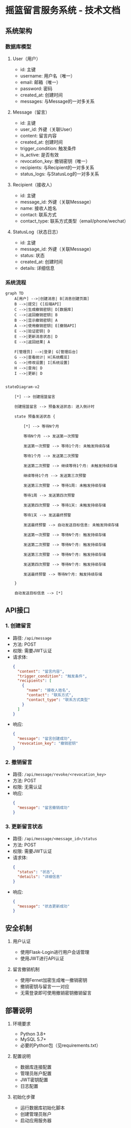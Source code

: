 # 摇篮留言服务系统 - 技术文档

## 系统架构

### 数据库模型

1. User（用户）

   - id: 主键
   - username: 用户名（唯一）
   - email: 邮箱（唯一）
   - password: 密码
   - created_at: 创建时间
   - messages: 与Message的一对多关系
2. Message（留言）

   - id: 主键
   - user_id: 外键（关联User）
   - content: 留言内容
   - created_at: 创建时间
   - trigger_condition: 触发条件
   - is_active: 是否有效
   - revocation_key: 撤销密钥（唯一）
   - recipients: 与Recipient的一对多关系
   - status_logs: 与StatusLog的一对多关系
3. Recipient（接收人）

   - id: 主键
   - message_id: 外键（关联Message）
   - name: 接收人姓名
   - contact: 联系方式
   - contact_type: 联系方式类型（email/phone/wechat）
4. StatusLog（状态日志）

   - id: 主键
   - message_id: 外键（关联Message）
   - status: 状态
   - created_at: 创建时间
   - details: 详细信息

### 系统流程

```mermaid
graph TD
    A[用户] -->|创建消息| B[消息创建页面]
    B -->|提交| C[后端API]
    C -->|生成撤销密钥| D[数据库]
    C -->|返回撤销密钥| B
    B -->|显示撤销密钥| A
    A -->|使用撤销密钥| E[撤销API]
    E -->|验证密钥| D
    E -->|更新消息状态| D
    E -->|返回结果| A
  
    F[管理员] -->|登录| G[管理后台]
    G -->|查看统计| H[系统概览]
    G -->|修改设置| I[系统设置]
    H -->|查询| D
    I -->|更新| D
```

```mermaid

stateDiagram-v2

    [*] --> 创建摇篮留言

    创建摇篮留言 --> 预备发送状态: 进入倒计时

    state 预备发送状态 {

        [*] --> 等待N个月

        等待N个月 --> 发送第一次预警

        发送第一次预警 --> 等待1个月: 未触发持续存储

        等待1个月 --> 发送第二次预警

        发送第二次预警 --> 继续等待1个月: 未触发持续存储

        继续等待1个月 --> 发送第三次预警

        发送第三次预警 --> 等待1周: 未触发持续存储

        等待1周 --> 发送第四次预警

        发送第四次预警 --> 等待1天: 未触发持续存储

        等待1天 --> 发送最终预警

        发送最终预警 --> 自动发送目标信息: 未触发持续存储

        发送第一次预警 --> 等待N个月: 触发持续存储

        发送第二次预警 --> 等待N个月: 触发持续存储

        发送第三次预警 --> 等待N个月: 触发持续存储

        发送第四次预警 --> 等待N个月: 触发持续存储

        发送最终预警 --> 等待N个月: 触发持续存储

    }

    自动发送目标信息 --> [*]

```


## API接口

### 1. 创建留言

- 路径: `/api/message`
- 方法: POST
- 权限: 需要JWT认证
- 请求体:
  ```json
  {
    "content": "留言内容",
    "trigger_condition": "触发条件",
    "recipients": [
      {
        "name": "接收人姓名",
        "contact": "联系方式",
        "contact_type": "联系方式类型"
      }
    ]
  }
  ```
- 响应:
  ```json
  {
    "message": "留言创建成功",
    "revocation_key": "撤销密钥"
  }
  ```

### 2. 撤销留言

- 路径: `/api/message/revoke/<revocation_key>`
- 方法: POST
- 权限: 无需认证
- 响应:
  ```json
  {
    "message": "留言撤销成功"
  }
  ```

### 3. 更新留言状态

- 路径: `/api/message/<message_id>/status`
- 方法: POST
- 权限: 需要JWT认证
- 请求体:
  ```json
  {
    "status": "状态",
    "details": "详细信息"
  }
  ```
- 响应:
  ```json
  {
    "message": "状态更新成功"
  }
  ```

## 安全机制

1. 用户认证

   - 使用Flask-Login进行用户会话管理
   - 使用JWT进行API认证
2. 留言撤销机制

   - 使用Fernet加密生成唯一撤销密钥
   - 撤销密钥与留言一一对应
   - 无需登录即可使用撤销密钥撤销留言

## 部署说明

1. 环境要求

   - Python 3.8+
   - MySQL 5.7+
   - 必要的Python包（见requirements.txt）
2. 配置说明

   - 数据库连接配置
   - 管理员账户配置
   - JWT密钥配置
   - 日志配置
3. 初始化步骤

   - 运行数据库初始化脚本
   - 创建管理员账户
   - 启动应用服务器
